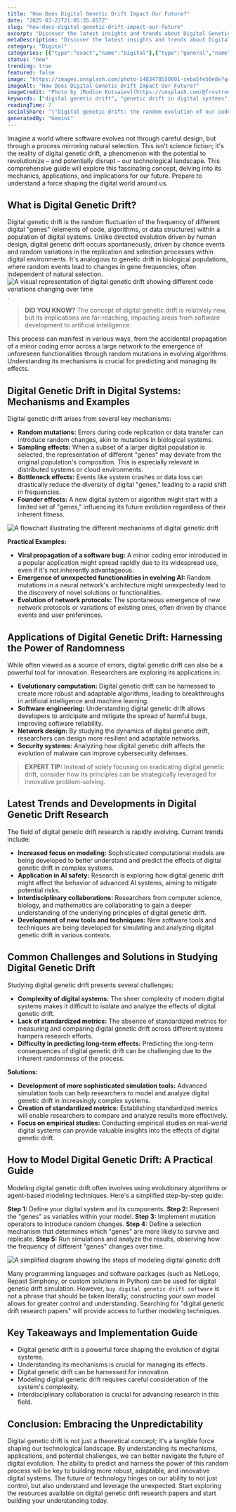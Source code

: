 ```yaml
---
title: "How Does Digital Genetic Drift Impact Our Future?"
date: "2025-03-23T21:05:35.657Z"
slug: "how-does-digital-genetic-drift-impact-our-future"
excerpt: "Discover the latest insights and trends about Digital Genetic Drift. This comprehensive guide covers everything you need to know about Digital Genetic Drift in 2025."
metaDescription: "Discover the latest insights and trends about Digital Genetic Drift. This comprehensive guide covers everything you need to know about Digital Genetic Drif..."
category: "Digital"
categories: [{"type":"exact","name":"Digital"},{"type":"general","name":"Computer Science"},{"type":"medium","name":"Evolutionary Computation"},{"type":"specific","name":"Genetic Algorithms"},{"type":"niche","name":"Population Dynamics"}]
status: "new"
trending: true
featured: false
image: "https://images.unsplash.com/photo-1483478550801-ceba5fe50e8e?q=85&w=1200&fit=max&fm=webp&auto=compress"
imageAlt: "How Does Digital Genetic Drift Impact Our Future?"
imageCredit: "Photo by [Rodion Kutsaiev](https://unsplash.com/@frostroomhead) on Unsplash"
keywords: ["digital genetic drift", "genetic drift in digital systems", "digital evolution genetic drift", "what is digital genetic drift", "digital genetic drift examples", "applications of digital genetic drift", "digital genetic drift research papers", "buy digital genetic drift software", "digital genetic drift simulation", "how to model digital genetic drift"]
readingTime: 7
socialShare: "\"Digital genetic drift: the random evolution of our code, shaping the future in unexpected ways. Are we ready to embrace the unpredictable?\""
generatedBy: "Gemini"
---
```




Imagine a world where software evolves not through careful design, but through a process mirroring natural selection.  This isn't science fiction; it's the reality of digital genetic drift, a phenomenon with the potential to revolutionize – and potentially disrupt – our technological landscape. This comprehensive guide will explore this fascinating concept, delving into its mechanics, applications, and implications for our future.  Prepare to understand a force shaping the digital world around us.

## What is Digital Genetic Drift?

Digital genetic drift is the random fluctuation of the frequency of different digital "genes" (elements of code, algorithms, or data structures) within a population of digital systems. Unlike directed evolution driven by human design, digital genetic drift occurs spontaneously, driven by chance events and random variations in the replication and selection processes within digital environments.  It's analogous to genetic drift in biological populations, where random events lead to changes in gene frequencies, often independent of natural selection.  ![A visual representation of digital genetic drift showing different code variations changing over time](https://images.unsplash.com/photo-1526374965328-7f61d4dc18c5?q=85&w=1200&fit=max&fm=webp&auto=compress).

> **DID YOU KNOW?** The concept of digital genetic drift is relatively new, but its implications are far-reaching, impacting areas from software development to artificial intelligence.

This process can manifest in various ways, from the accidental propagation of a minor coding error across a large network to the emergence of unforeseen functionalities through random mutations in evolving algorithms.  Understanding its mechanisms is crucial for predicting and managing its effects.

## Digital Genetic Drift in Digital Systems: Mechanisms and Examples

Digital genetic drift arises from several key mechanisms:

* **Random mutations:** Errors during code replication or data transfer can introduce random changes, akin to mutations in biological systems.
* **Sampling effects:** When a subset of a larger digital population is selected, the representation of different "genes" may deviate from the original population's composition. This is especially relevant in distributed systems or cloud environments.
* **Bottleneck effects:**  Events like system crashes or data loss can drastically reduce the diversity of digital "genes," leading to a rapid shift in frequencies.
* **Founder effects:**  A new digital system or algorithm might start with a limited set of "genes," influencing its future evolution regardless of their inherent fitness.

![A flowchart illustrating the different mechanisms of digital genetic drift](https://images.unsplash.com/photo-1512295767273-ac109ac3acfa?q=85&w=1200&fit=max&fm=webp&auto=compress)

**Practical Examples:**

* **Viral propagation of a software bug:** A minor coding error introduced in a popular application might spread rapidly due to its widespread use, even if it's not inherently advantageous.
* **Emergence of unexpected functionalities in evolving AI:**  Random mutations in a neural network's architecture might unexpectedly lead to the discovery of novel solutions or functionalities.
* **Evolution of network protocols:** The spontaneous emergence of new network protocols or variations of existing ones, often driven by chance events and user preferences.

## Applications of Digital Genetic Drift: Harnessing the Power of Randomness

While often viewed as a source of errors, digital genetic drift can also be a powerful tool for innovation.  Researchers are exploring its applications in:

* **Evolutionary computation:** Digital genetic drift can be harnessed to create more robust and adaptable algorithms, leading to breakthroughs in artificial intelligence and machine learning.
* **Software engineering:** Understanding digital genetic drift allows developers to anticipate and mitigate the spread of harmful bugs, improving software reliability.
* **Network design:**  By studying the dynamics of digital genetic drift, researchers can design more resilient and adaptable networks.
* **Security systems:**  Analyzing how digital genetic drift affects the evolution of malware can improve cybersecurity defenses.

> **EXPERT TIP:**  Instead of solely focusing on eradicating digital genetic drift, consider how its principles can be strategically leveraged for innovative problem-solving.

## Latest Trends and Developments in Digital Genetic Drift Research

The field of digital genetic drift research is rapidly evolving.  Current trends include:

* **Increased focus on modeling:** Sophisticated computational models are being developed to better understand and predict the effects of digital genetic drift in complex systems.
* **Application in AI safety:** Research is exploring how digital genetic drift might affect the behavior of advanced AI systems, aiming to mitigate potential risks.
* **Interdisciplinary collaborations:**  Researchers from computer science, biology, and mathematics are collaborating to gain a deeper understanding of the underlying principles of digital genetic drift.
* **Development of new tools and techniques:**  New software tools and techniques are being developed for simulating and analyzing digital genetic drift in various contexts.

## Common Challenges and Solutions in Studying Digital Genetic Drift

Studying digital genetic drift presents several challenges:

* **Complexity of digital systems:**  The sheer complexity of modern digital systems makes it difficult to isolate and analyze the effects of digital genetic drift.
* **Lack of standardized metrics:**  The absence of standardized metrics for measuring and comparing digital genetic drift across different systems hampers research efforts.
* **Difficulty in predicting long-term effects:**  Predicting the long-term consequences of digital genetic drift can be challenging due to the inherent randomness of the process.

**Solutions:**

* **Development of more sophisticated simulation tools:**  Advanced simulation tools can help researchers to model and analyze digital genetic drift in increasingly complex systems.
* **Creation of standardized metrics:**  Establishing standardized metrics will enable researchers to compare and analyze results more effectively.
* **Focus on empirical studies:**  Conducting empirical studies on real-world digital systems can provide valuable insights into the effects of digital genetic drift.

## How to Model Digital Genetic Drift: A Practical Guide

Modeling digital genetic drift often involves using evolutionary algorithms or agent-based modeling techniques.  Here's a simplified step-by-step guide:

**Step 1:** Define your digital system and its components.
**Step 2:**  Represent the "genes" as variables within your model.
**Step 3:**  Implement mutation operators to introduce random changes.
**Step 4:**  Define a selection mechanism that determines which "genes" are more likely to survive and replicate.
**Step 5:**  Run simulations and analyze the results, observing how the frequency of different "genes" changes over time.

![A simplified diagram showing the steps of modeling digital genetic drift](https://images.unsplash.com/photo-1483478550801-ceba5fe50e8e?q=85&w=1200&fit=max&fm=webp&auto=compress)

Many programming languages and software packages (such as NetLogo, Repast Simphony, or custom solutions in Python) can be used for digital genetic drift simulation.  However,  `buy digital genetic drift software` is not a phrase that should be taken literally; constructing your own model allows for greater control and understanding.  Searching for "digital genetic drift research papers" will provide access to further modeling techniques.

## Key Takeaways and Implementation Guide

* Digital genetic drift is a powerful force shaping the evolution of digital systems.
* Understanding its mechanisms is crucial for managing its effects.
* Digital genetic drift can be harnessed for innovation.
* Modeling digital genetic drift requires careful consideration of the system's complexity.
* Interdisciplinary collaboration is crucial for advancing research in this field.

## Conclusion: Embracing the Unpredictability

Digital genetic drift is not just a theoretical concept; it's a tangible force shaping our technological landscape.  By understanding its mechanisms, applications, and potential challenges, we can better navigate the future of digital evolution.  The ability to predict and harness the power of this random process will be key to building more robust, adaptable, and innovative digital systems.   The future of technology hinges on our ability to not just control, but also understand and leverage the unexpected.  Start exploring the resources available on digital genetic drift research papers and start building your understanding today.

